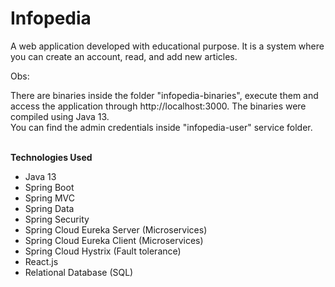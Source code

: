# Infopedia

A web application developed with educational purpose. It is a system where you can create an account, read, and add new articles.
<br/>

Obs:
<br/>

There are binaries inside the folder "infopedia-binaries", execute them and access the application through http://localhost:3000. The binaries were compiled using Java 13. <br />
You can find the admin credentials inside "infopedia-user" service folder.
<br/><br/>

**Technologies Used**
<br/>
- Java 13 <br/>
- Spring Boot <br/>
- Spring MVC <br/>
- Spring Data <br/>
- Spring Security <br/>
- Spring Cloud Eureka Server (Microservices) <br/>
- Spring Cloud Eureka Client (Microservices) <br/>
- Spring Cloud Hystrix (Fault tolerance) <br/>
- React.js <br/>
- Relational Database (SQL) <br/>
